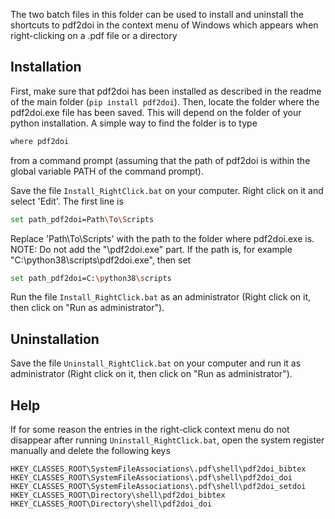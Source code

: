 The two batch files in this folder can be used to install and uninstall the shortcuts to pdf2doi in the context menu of Windows which appears when right-clicking on a .pdf file
or a directory

## Installation
First, make sure that pdf2doi has been installed as described in the readme of the main folder (```pip install pdf2doi```).
Then, locate the folder where the pdf2doi.exe file has been saved. This will depend on the folder of your python installation.
A simple way to find the folder is to type
```bash
where pdf2doi
```
from a command prompt (assuming that the path of pdf2doi is within the global variable PATH of the command prompt).

Save the file ```Install_RightClick.bat``` on your computer. Right click on it and select 'Edit'. The first line is
```bash
set path_pdf2doi=Path\To\Scripts
```
Replace 'Path\To\Scripts' with the path to the folder where pdf2doi.exe is. NOTE: Do not add the "\pdf2doi.exe" part.
If the path is, for example "C:\python38\scripts\pdf2doi.exe", then set
```bash
set path_pdf2doi=C:\python38\scripts
```

Run the file ```Install_RightClick.bat``` as an administrator (Right click on it, then click on "Run as administrator").

## Uninstallation
Save the file ```Uninstall_RightClick.bat``` on your computer and run it as administrator  (Right click on it, then click on "Run as administrator").

## Help
If for some reason the entries in the right-click context menu do not disappear after running ```Uninstall_RightClick.bat```,
open the system register manually and delete the following keys

```
HKEY_CLASSES_ROOT\SystemFileAssociations\.pdf\shell\pdf2doi_bibtex
HKEY_CLASSES_ROOT\SystemFileAssociations\.pdf\shell\pdf2doi_doi
HKEY_CLASSES_ROOT\SystemFileAssociations\.pdf\shell\pdf2doi_setdoi
HKEY_CLASSES_ROOT\Directory\shell\pdf2doi_bibtex
HKEY_CLASSES_ROOT\Directory\shell\pdf2doi_doi
```
